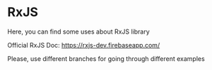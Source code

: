 # RxJS
Here, you can find some uses about RxJS library

Official RxJS Doc: https://rxjs-dev.firebaseapp.com/

Please, use different branches for going through different examples

